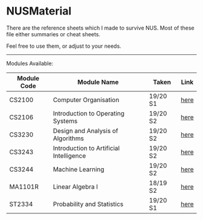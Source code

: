 # NUSMaterial

There are the reference sheets which I made to survive NUS.
Most of these file either summaries or cheat sheets.

Feel free to use them, or adjust to your needs.

---

Modules Available:

| Module Code | Module Name                             | Taken    |        Link        |
| ----------- | --------------------------------------- | -------- | :----------------: |
| CS2100      | Computer Organisation                   | 19/20 S1 | [here](./CS2100/)  |
| CS2106      | Introduction to Operating Systems       | 19/20 S2 | [here](./CS2106/)  |
| CS3230      | Design and Analysis of Algorithms       | 19/20 S2 | [here](./CS3230/)  |
| CS3243      | Introduction to Artificial Intelligence | 19/20 S2 | [here](./CS3243/)  |
| CS3244      | Machine Learning                        | 19/20 S2 | [here](./CS3244/)  |
| MA1101R     | Linear Algebra I                        | 18/19 S2 | [here](./MA1101R/) |
| ST2334      | Probability and Statistics              | 19/20 S1 | [here](./ST2334/)  |
